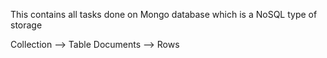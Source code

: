 This contains all tasks done on Mongo database which is a NoSQL type of storage

Collection --> Table
Documents --> Rows
